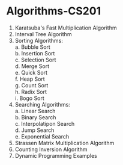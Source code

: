 # Algorithms-CS201
1. Karatsuba's Fast Multiplication Algorithm
2. Interval Tree Algorithm
3. Sorting Algorithms: <br />
    a. Bubble Sort<br />
    b. Insertion Sort<br />
    c. Selection Sort<br />
    d. Merge Sort<br />
    e. Quick Sort<br />
    f. Heap Sort<br />
    g. Count Sort<br />
    h. Radix Sort<br />
    i. Bogo Sort<br />
4. Searching Algorithms:<br />
    a. Linear Search<br />
    b. Binary Search<br />
    c. Interpolatipon Search<br />
    d. Jump Search<br />
    e. Exponential Search<br />
5. Strassen Matrix Multiplication Algorithm
6. Counting Inversion Algorithm
7. Dynamic Programming Examples
